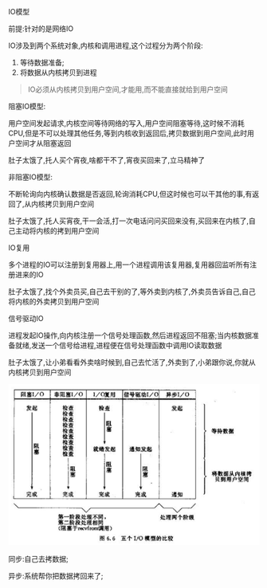IO模型

前提:针对的是网络IO

IO涉及到两个系统对象,内核和调用进程,这个过程分为两个阶段:

1. 等待数据准备;
2. 将数据从内核拷贝到进程

> IO必须从内核拷贝到用户空间,才能用,而不能直接就给到用户空间

阻塞IO模型:

用户空间发起请求,内核空间等待网络的写入,用户空间阻塞等待,这时候不消耗CPU,但是不可以处理其他任务,等到内核收到返回后,拷贝数据到用户空间,此时用户空间才从阻塞返回

肚子太饿了,托人买个宵夜,啥都干不了,宵夜买回来了,立马精神了

非阻塞IO模型:

不断轮询向内核确认数据是否返回,轮询消耗CPU,但这时候也可以干其他的事,有返回了,从内核拷贝到用户空间

肚子太饿了,托人买宵夜,干一会活,打一次电话问问买回来没有,买回来在内核了,自己主动将内核的拷到用户空间

IO复用

多个进程的IO可以注册到复用器上,用一个进程调用该复用器,复用器回监听所有注册进来的IO

肚子太饿了,找个外卖员买,自己去干别的了,等外卖到内核了,外卖员告诉自己,自己将内核的外卖拷贝到用户空间

信号驱动IO

进程发起IO操作,向内核注册一个信号处理函数,然后进程返回不阻塞;当内核数据准备就绪,发送一个信号给进程,进程便在信号处理函数中调用IO读取数据

肚子太饿了,让小弟看看外卖啥时候到,自己去忙活了,外卖到了,小弟跟你说,你就从内核拷贝到用户空间

![](https://raw.githubusercontent.com/qiongtony/SavedPhoto/main/20210322154804.png)

同步:自己去拷数据;

异步:系统帮你把数据拷回来了;